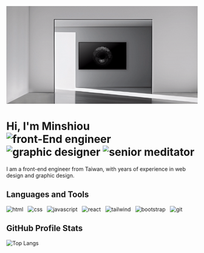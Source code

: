 <p align="center"><img src="https://github.com/aloysse/aloysse/raw/main/img/banner.gif"></p>

<h1>Hi, I'm Minshiou<br/>
<img alt="front-End engineer" src="https://custom-icon-badges.demolab.com/badge/-Front--End%20Engineer-blue?logo=code" />
<img alt="graphic designer" src="https://custom-icon-badges.demolab.com/badge/-Graphic%20Designer-blue?logo=pencil" />
<img alt="senior meditator" src="https://custom-icon-badges.demolab.com/badge/-Senior%20Meditator-blue?logo=lotus-white" />
</h1>

<p>I am a front-end engineer from Taiwan, with years of experience in web design and graphic design.</p>

<h2>Languages and Tools</h2>

<p>
<img alt="html" width="30ox" style="margin-right:8px;" src="https://cdn.jsdelivr.net/gh/devicons/devicon/icons/html5/html5-original.svg" />
<img alt="css" width="30ox" style="margin-right:8px;" src="https://cdn.jsdelivr.net/gh/devicons/devicon/icons/css3/css3-original.svg" />
<img alt="javascript" width="30ox" style="margin-right:8px;" src="https://cdn.jsdelivr.net/gh/devicons/devicon/icons/javascript/javascript-original.svg" />
<img alt="react" width="30ox" style="margin-right:8px;" src="https://cdn.jsdelivr.net/gh/devicons/devicon/icons/react/react-original.svg" />
<img alt="tailwind" width="30ox" style="margin-right:8px;" src="https://cdn.jsdelivr.net/gh/devicons/devicon/icons/tailwindcss/tailwindcss-plain.svg" />
<img alt="bootstrap" width="30ox" style="margin-right:8px;" src="https://cdn.jsdelivr.net/gh/devicons/devicon/icons/bootstrap/bootstrap-original.svg" />
<img alt="git" width="30ox" style="margin-right:8px;" src="https://cdn.jsdelivr.net/gh/devicons/devicon/icons/git/git-original.svg" />
</p>

<h2>GitHub Profile Stats</h2>

![Top Langs](https://github-readme-stats.vercel.app/api/top-langs/?username=aloysse&theme=react&layout=compact)
